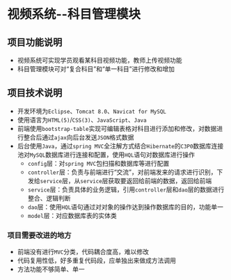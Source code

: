 # 视频系统--科目管理模块
## 项目功能说明
* 视频系统可实现学员观看某科目视频功能，教师上传视频功能
* 科目管理模块可对“复合科目”和“单一科目”进行修改和增加
## 项目技术说明
* 开发环境为`Eclipse`、`Tomcat 8.0`、`Navicat for MySQL`
* 使用语言为`HTML(5)`/`CSS(3)`、`JavaScript`、`Java`
* 前端使用`bootstrap-table`实现可编辑表格对科目进行添加和修改，对数据进行整合后通过`ajax`向后台发送`JSON`格式数据
* 后台使用`Java`，通过`spring MVC`全注解方式结合`Hibernate`的`C3P0`数据库连接池对`MySQL`数据库进行连接和配置，使用`HQL`语句对数据库进行操作
	* `config`层：对`spring MVC`包扫描和数据库等进行配置
	* `controller`层：负责与前端进行“交流”，对前端发来的请求进行识别，下发给`service`层，从`service`层获取要返回给前端的数据，返回给前端
	* `service`层：负责具体的业务逻辑，引用`controller`层和`dao`层的数据进行整合、逻辑判断
	* `dao`层：使用`HQL`语句通过对对象的操作达到操作数据库的目的，功能单一
	* `model`层：对应数据库表的实体类
### 项目需要改进的地方
* 前端没有进行`MVC`分类，代码耦合度高，难以修改
* 代码复用性低，好多重复代码段，应单独出来做成方法调用
* 方法功能不够简单、单一

			
